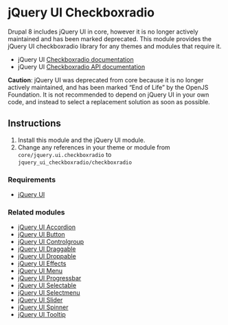 # jQuery UI Checkboxradio

Drupal 8 includes jQuery UI in core, however it is no longer actively
maintained and has been marked deprecated. This module provides the
jQuery UI checkboxradio library for any themes and modules that require
it.

  - jQuery UI [Checkboxradio documentation](https://jqueryui.com/checkboxradio/)
  - jQuery UI [Checkboxradio API documentation](https://api.jqueryui.com/checkboxradio/)

**Caution**: jQuery UI was deprecated from core because it is no longer
actively maintained, and has been marked “End of Life” by the OpenJS
Foundation. It is not recommended to depend on jQuery UI in your own
code, and instead to select a replacement solution as soon as possible.

## Instructions

1.  Install this module and the jQuery UI module.
2.  Change any references in your theme or module from
    `core/jquery.ui.checkboxradio` to
    `jquery_ui_checkboxradio/checkboxradio`

### Requirements

  - [jQuery UI](https://www.drupal.org/project/jquery_ui)

### Related modules

  - [jQuery UI Accordion](https://www.drupal.org/project/jquery_ui_accordion)
  - [jQuery UI Button](https://www.drupal.org/project/jquery_ui_button)
  - [jQuery UI Controlgroup](https://www.drupal.org/project/jquery_ui_controlgroup)
  - [jQuery UI Draggable](https://www.drupal.org/project/jquery_ui_draggable)
  - [jQuery UI Droppable](https://www.drupal.org/project/jquery_ui_droppable)
  - [jQuery UI Effects](https://www.drupal.org/project/jquery_ui_effects)
  - [jQuery UI Menu](https://www.drupal.org/project/jquery_ui_menu)
  - [jQuery UI Progressbar](https://www.drupal.org/project/jquery_ui_progressbar)
  - [jQuery UI Selectable](https://www.drupal.org/project/jquery_ui_selectable)
  - [jQuery UI Selectmenu](https://www.drupal.org/project/jquery_ui_selectmenu)
  - [jQuery UI Slider](https://www.drupal.org/project/jquery_ui_slider)
  - [jQuery UI Spinner](https://www.drupal.org/project/jquery_ui_spinner)
  - [jQuery UI Tooltip](https://www.drupal.org/project/jquery_ui_tooltip)
